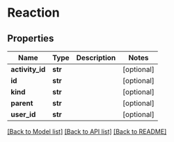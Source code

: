 # Reaction

## Properties
Name | Type | Description | Notes
------------ | ------------- | ------------- | -------------
**activity_id** | **str** |  | [optional] 
**id** | **str** |  | [optional] 
**kind** | **str** |  | [optional] 
**parent** | **str** |  | [optional] 
**user_id** | **str** |  | [optional] 

[[Back to Model list]](../README.md#documentation-for-models) [[Back to API list]](../README.md#documentation-for-api-endpoints) [[Back to README]](../README.md)

